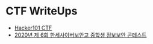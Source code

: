 # CTF WriteUps

- [Hacker101 CTF](/hacker101-ctf)
- [2020년 제 6회 한세사이버보안고 중학생 정보보안 콘테스트](/2020-hsoc)
